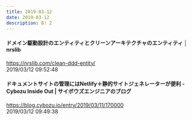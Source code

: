 ```yaml
---
title: 2019-03-12
date: 2019-03-12
description: B! 2
---
```


#### ドメイン駆動設計のエンティティとクリーンアーキテクチャのエンティティ │ nrslib
https://nrslib.com/clean-ddd-entity/<br>
2019/03/12 09:52:48<br>


#### ドキュメントサイトの管理にはNetlify＋静的サイトジェネレーターが便利 - Cybozu Inside Out | サイボウズエンジニアのブログ
https://blog.cybozu.io/entry/2019/03/11/170000<br>
2019/03/12 09:49:38<br>


